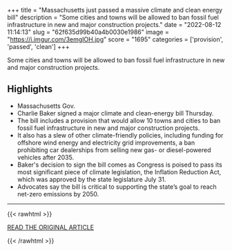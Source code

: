 +++
title = "Massachusetts just passed a massive climate and clean energy bill"
description = "Some cities and towns will be allowed to ban fossil fuel infrastructure in new and major construction projects."
date = "2022-08-12 11:14:13"
slug = "62f635d99b40a4b0030e1986"
image = "https://i.imgur.com/3emgIOH.jpg"
score = "1695"
categories = ['provision', 'passed', 'clean']
+++

Some cities and towns will be allowed to ban fossil fuel infrastructure in new and major construction projects.

## Highlights

- Massachusetts Gov.
- Charlie Baker signed a major climate and clean-energy bill Thursday.
- The bill includes a provision that would allow 10 towns and cities to ban fossil fuel infrastructure in new and major construction projects.
- It also has a slew of other climate-friendly policies, including funding for offshore wind energy and electricity grid improvements, a ban prohibiting car dealerships from selling new gas- or diesel-powered vehicles after 2035.
- Baker's decision to sign the bill comes as Congress is poised to pass its most significant piece of climate legislation, the Inflation Reduction Act, which was approved by the state legislature July 31.
- Advocates say the bill is critical to supporting the state’s goal to reach net-zero emissions by 2050.

---

{{< rawhtml >}}
  <p class="article-category">
    <a target="_blank" href="https://www.washingtonpost.com/climate-solutions/2022/08/11/massachusetts-climate-clean-energy-bill-charlie-baker/">READ THE ORIGINAL ARTICLE</a>
  </p>
{{< /rawhtml >}}

